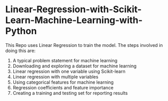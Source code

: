 # Linear-Regression-with-Scikit-Learn-Machine-Learning-with-Python
This Repo uses Linear Regression to train the model. The steps involved in doing this are:

1) A typical problem statement for machine learning
2) Downloading and exploring a dataset for machine learning
3) Linear regression with one variable using Scikit-learn
4) Linear regression with multiple variables
5) Using categorical features for machine learning
6) Regression coefficients and feature importance
7) Creating a training and testing set for reporting results
